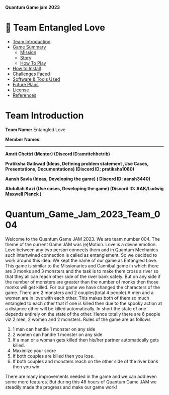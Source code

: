 **Quantum Game jam 2023**

# :space_invader: Team Entangled Love

- [Team Introduction](#team-introduction)
- [Game Summary](#game-summary)
  - [Mission](#mission)
  - [Story](#story)
  - [How To Play](#how-to-play)
- [How to Install](#how-to-install)
- [Challenges Faced](#challenges-faced)
- [Software & Tools Used](#software--tools-used)
- [Future Plans](#future-plans)
- [License](#license)
- [References](#references)

# Team Introduction
**Team Name:** Entangled Love





****Member Names:****

------------
**Amrit Chettri (Mentor) (Discord ID:amritchhetrib)**

**Pratiksha Gaikwad (Ideas, Defining problem statement ,Use Cases, Presentations, Documentations) (Discord ID: pratiksha1080)**

**Aansh Savla (Ideas, Developing the game) ( Discord ID: aansh3440)**

**Abdullah Kazi (Use cases, Developing the game) (Discord ID: AAK/Ludwig Maxwell Planck  )**










# Quantum_Game_Jam_2023_Team_004
Welcome to the Quantum Game JAM 2023. We are team number 004. The theme of the current Game JAM was (e)Motion. Love is a divine emotion. Love between any two person connects them and in Quantum Mechanics such intertwined
connection is called as entanglement. So we decided to work around this idea. We kept the name of our game as Entangled Love. This game is similar to the Missionaries and Cannibal game in which there are 3 monks and 3 monsters 
and the task is to make them cross a river so that they all can reach other side of the river bank safely. But on any side if the number of monsters are greater than the number of monks then those monks will get killed. 
For our game we have changed the characters of the game. There are 2 monsters and 2 couples(total 4 people).A men and a women are in love with each other. This makes both of them so much entangled to each other that if one is killed 
then due to the spooky action at a distance other will be killed automatically. In short the state of one depends entirely on the state of the other. Hence totally there are 6 people viz 2 men, 2 women and 2 monsters.
Rules of the game are as follows
1) 1 man can handle 1 monster on any side
2) 2 women can handle 1 monster on any side
3) If a man or a woman gets killed then his/her partner automatically gets killed.
4) Maximize your score
5) If both couples are killed then you lose.
6) If both couples and monsters reach on the other side of the river bank then you win.

There are many improvements needed in the game and we can add even some more features. But during this 48 hours of Quantum Game JAM we steadily made the progress and make our game work!  
